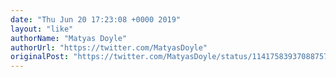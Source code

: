 ```yaml
---
date: "Thu Jun 20 17:23:08 +0000 2019"
layout: "like"
authorName: "Matyas Doyle"
authorUrl: "https://twitter.com/MatyasDoyle"
originalPost: "https://twitter.com/MatyasDoyle/status/1141758393708875776"
---
```

